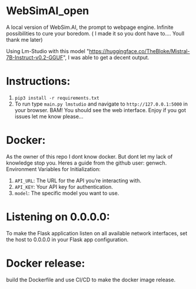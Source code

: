 # WebSimAI_open
 A local version of WebSim.AI, the prompt to webpage engine. Infinite possibilities to cure your boredom. ( I made it so you dont have to.... Youll thank me later)

Using Lm-Studio with this model "https://huggingface.co/TheBloke/Mistral-7B-Instruct-v0.2-GGUF", I was able to get a decent output.

# Instructions:
1. ```pip3 install -r requirements.txt```
2. To run type `main.py lmstudio` and navigate to `http://127.0.0.1:5000` in your browser.
BAM! You should see the web interface.
Enjoy if you got issues let me know please...


# Docker:
As the owner of this repo I dont know docker. But dont let my lack of knowledge stop you. Heres a guide from the github user: genwch.
Environment Variables for Initialization:

1. ```API_URL```: The URL for the API you’re interacting with.
2. ```API_KEY```: Your API key for authentication.
3. ```model```: The specific model you want to use.

# Listening on 0.0.0.0:
To make the Flask application listen on all available network interfaces, set the host to 0.0.0.0 in your Flask app configuration.

# Docker release:
build the Dockerfile and use CI/CD to make the docker image release.
